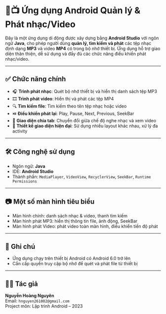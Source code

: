 # 🎵📺 Ứng dụng Android Quản lý & Phát nhạc/Video

Đây là một ứng dụng di động được xây dựng bằng **Android Studio** với ngôn ngữ **Java**, cho phép người dùng **quản lý, tìm kiếm và phát** các tệp nhạc định dạng **MP3** và video **MP4** có trong bộ nhớ thiết bị. Ứng dụng hỗ trợ giao diện thân thiện, dễ sử dụng và đầy đủ các chức năng điều khiển phát nhạc/video.

---

## ✅ Chức năng chính

- 🎧 **Trình phát nhạc**: Quét bộ nhớ thiết bị và hiển thị danh sách tệp MP3
- 🎞️ **Trình phát video**: Hiển thị và phát các tệp MP4
- 🔍 **Tìm kiếm file**: Tìm kiếm theo tên tệp nhạc hoặc video
- ⏯️ **Điều khiển phát lại**: Play, Pause, Next, Previous, SeekBar
- 🧭 **Giao diện chia tab**: Chuyển đổi giữa chế độ nghe nhạc và xem video
- 📱 **Thiết kế giao diện hiện đại**: Sử dụng nhiều layout khác nhau, xử lý đa activity

---

## 🛠️ Công nghệ sử dụng

- Ngôn ngữ: **Java**
- IDE: **Android Studio**
- Thành phần: `MediaPlayer`, `VideoView`, `RecyclerView`, `SeekBar`, `Runtime Permissions`

---

## 📷 Một số màn hình tiêu biểu

- Màn hình chính: danh sách nhạc & video, thanh tìm kiếm
- Màn hình phát MP3: hiển thị thông tin file, ảnh động, SeekBar
- Màn hình phát Video: phát video toàn màn hình, điều khiển tiến độ phát

---

## 📌 Ghi chú

- Ứng dụng chạy trên thiết bị Android có Android 6.0 trở lên  
- Cần cấp quyền truy cập bộ nhớ để quét và phát file từ thiết bị
---

## 👨‍💻 Tác giả

**Nguyễn Hoàng Nguyên**  
Email: `hnguyen261002@gmail.com`  
Project môn: Lập trình Android – 2023
